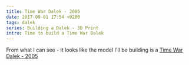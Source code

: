 ```yaml
---
title: Time War Dalek - 2005
date: 2017-09-01 17:54 +0200
tags: dalek
series: Building a Dalek - 3D Print
intro: Time to build a Time War Dalek
---
```


From what I can see - it looks like the model I'll be building is a [Time War Dalek - 2005](http://www.thedoctorwhosite.co.uk/dalek/types/19-time-war-daleks/)
